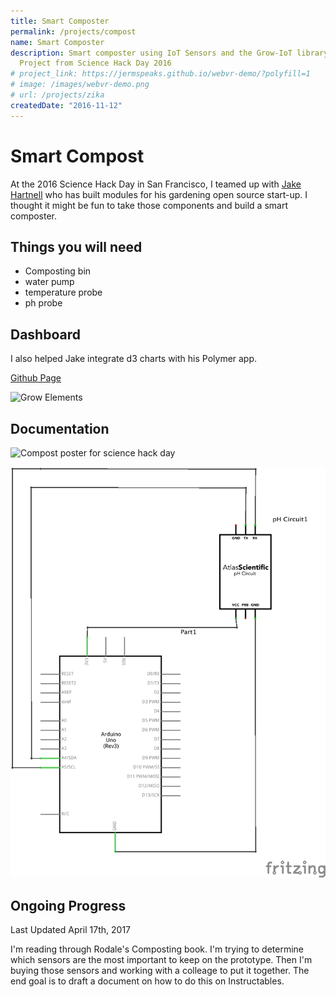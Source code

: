 ```yaml
---
title: Smart Composter
permalink: /projects/compost
name: Smart Composter
description: Smart composter using IoT Sensors and the Grow-IoT library.
  Project from Science Hack Day 2016
# project_link: https://jermspeaks.github.io/webvr-demo/?polyfill=1
# image: /images/webvr-demo.png
# url: /projects/zika
createdDate: "2016-11-12"
---
```


# Smart Compost

At the 2016 Science Hack Day in San Francisco, I teamed up with [Jake Hartnell](http://commongarden.org/) who has built modules for his gardening open source start-up.
I thought it might be fun to take those components and build a smart composter.

## Things you will need

- Composting bin
- water pump
- temperature probe
- ph probe

## Dashboard

I also helped Jake integrate d3 charts with his Polymer app.

[Github Page](https://github.com/CommonGarden/grow-elements)

![Grow Elements](/images/grow-polymer-elements.png)

## Documentation

![Compost poster for science hack day](/images/compost-poster.png)

![pH Schematics](https://github.com/jermspeaks/compost/blob/master/schematics/pH_I2C_schem.png?raw=true)

## Ongoing Progress

Last Updated April 17th, 2017

I'm reading through Rodale's Composting book.
I'm trying to determine which sensors are the most important to keep on the prototype.
Then I'm buying those sensors and working with a colleage to put it together.
The end goal is to draft a document on how to do this on Instructables.
